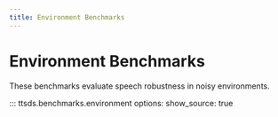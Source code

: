 ```yaml
---
title: Environment Benchmarks
---
```


# Environment Benchmarks

These benchmarks evaluate speech robustness in noisy environments.

::: ttsds.benchmarks.environment
    options:
      show_source: true 